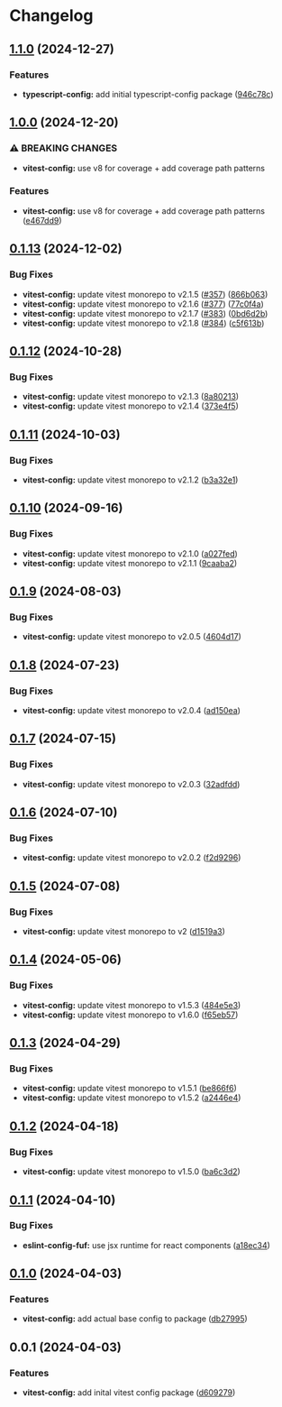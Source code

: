 # Changelog

## [1.1.0](https://github.com/fuf-stack/ts-project-setup/compare/vitest-config-v1.0.0...vitest-config-v1.1.0) (2024-12-27)


### Features

* **typescript-config:** add initial typescript-config package ([946c78c](https://github.com/fuf-stack/ts-project-setup/commit/946c78c78325ef332b9bce1eeae62785958668b5))

## [1.0.0](https://github.com/fuf-stack/ts-project-setup/compare/vitest-config-v0.1.13...vitest-config-v1.0.0) (2024-12-20)


### ⚠ BREAKING CHANGES

* **vitest-config:** use v8 for coverage + add coverage path patterns

### Features

* **vitest-config:** use v8 for coverage + add coverage path patterns ([e467dd9](https://github.com/fuf-stack/ts-project-setup/commit/e467dd952120f781899072c2c279c1730c926012))

## [0.1.13](https://github.com/fuf-stack/ts-project-setup/compare/vitest-config-v0.1.12...vitest-config-v0.1.13) (2024-12-02)


### Bug Fixes

* **vitest-config:** update vitest monorepo to v2.1.5 ([#357](https://github.com/fuf-stack/ts-project-setup/issues/357)) ([866b063](https://github.com/fuf-stack/ts-project-setup/commit/866b06311fe0c46ecbb7d6e49cd008f12e65df9b))
* **vitest-config:** update vitest monorepo to v2.1.6 ([#377](https://github.com/fuf-stack/ts-project-setup/issues/377)) ([77c0f4a](https://github.com/fuf-stack/ts-project-setup/commit/77c0f4a1ed620be55d7b193ea723b0f18740d905))
* **vitest-config:** update vitest monorepo to v2.1.7 ([#383](https://github.com/fuf-stack/ts-project-setup/issues/383)) ([0bd6d2b](https://github.com/fuf-stack/ts-project-setup/commit/0bd6d2b0534c0e0e02cc53835ff8c3da1afe3145))
* **vitest-config:** update vitest monorepo to v2.1.8 ([#384](https://github.com/fuf-stack/ts-project-setup/issues/384)) ([c5f613b](https://github.com/fuf-stack/ts-project-setup/commit/c5f613b44ce4d6a5e038618c33a5294f0c5fcb51))

## [0.1.12](https://github.com/fuf-stack/ts-project-setup/compare/vitest-config-v0.1.11...vitest-config-v0.1.12) (2024-10-28)


### Bug Fixes

* **vitest-config:** update vitest monorepo to v2.1.3 ([8a80213](https://github.com/fuf-stack/ts-project-setup/commit/8a802132bc44d79a5cfcf67c6852ea4cf2d51e70))
* **vitest-config:** update vitest monorepo to v2.1.4 ([373e4f5](https://github.com/fuf-stack/ts-project-setup/commit/373e4f546abc7336151aad293e50e0e32384f615))

## [0.1.11](https://github.com/fuf-stack/ts-project-setup/compare/vitest-config-v0.1.10...vitest-config-v0.1.11) (2024-10-03)


### Bug Fixes

* **vitest-config:** update vitest monorepo to v2.1.2 ([b3a32e1](https://github.com/fuf-stack/ts-project-setup/commit/b3a32e1a7fc2800b6ba2a66cd1d49b18a9b57845))

## [0.1.10](https://github.com/fuf-stack/ts-project-setup/compare/vitest-config-v0.1.9...vitest-config-v0.1.10) (2024-09-16)


### Bug Fixes

* **vitest-config:** update vitest monorepo to v2.1.0 ([a027fed](https://github.com/fuf-stack/ts-project-setup/commit/a027feda833557794514c47ee675456ff9888023))
* **vitest-config:** update vitest monorepo to v2.1.1 ([9caaba2](https://github.com/fuf-stack/ts-project-setup/commit/9caaba20ca7c701544277c36ec822ee92e73e6fa))

## [0.1.9](https://github.com/fuf-stack/ts-project-setup/compare/vitest-config-v0.1.8...vitest-config-v0.1.9) (2024-08-03)


### Bug Fixes

* **vitest-config:** update vitest monorepo to v2.0.5 ([4604d17](https://github.com/fuf-stack/ts-project-setup/commit/4604d1711a2d3d794b95093c1847e11f3883b013))

## [0.1.8](https://github.com/fuf-stack/ts-project-setup/compare/vitest-config-v0.1.7...vitest-config-v0.1.8) (2024-07-23)


### Bug Fixes

* **vitest-config:** update vitest monorepo to v2.0.4 ([ad150ea](https://github.com/fuf-stack/ts-project-setup/commit/ad150ea3be082202c3e5f1ce13d571d3fafb593c))

## [0.1.7](https://github.com/fuf-stack/ts-project-setup/compare/vitest-config-v0.1.6...vitest-config-v0.1.7) (2024-07-15)


### Bug Fixes

* **vitest-config:** update vitest monorepo to v2.0.3 ([32adfdd](https://github.com/fuf-stack/ts-project-setup/commit/32adfddb21ec0d8ece1bb860b2a9365ec11218f4))

## [0.1.6](https://github.com/fuf-stack/ts-project-setup/compare/vitest-config-v0.1.5...vitest-config-v0.1.6) (2024-07-10)


### Bug Fixes

* **vitest-config:** update vitest monorepo to v2.0.2 ([f2d9296](https://github.com/fuf-stack/ts-project-setup/commit/f2d92967035368d2284777f37c097a30176187c3))

## [0.1.5](https://github.com/fuf-stack/ts-project-setup/compare/vitest-config-v0.1.4...vitest-config-v0.1.5) (2024-07-08)


### Bug Fixes

* **vitest-config:** update vitest monorepo to v2 ([d1519a3](https://github.com/fuf-stack/ts-project-setup/commit/d1519a3077e79fc87bfc1f6624511717080f7ffd))

## [0.1.4](https://github.com/fuf-stack/ts-project-setup/compare/vitest-config-v0.1.3...vitest-config-v0.1.4) (2024-05-06)


### Bug Fixes

* **vitest-config:** update vitest monorepo to v1.5.3 ([484e5e3](https://github.com/fuf-stack/ts-project-setup/commit/484e5e3d37ee8e8a4034f357b49caa8798b5b76e))
* **vitest-config:** update vitest monorepo to v1.6.0 ([f65eb57](https://github.com/fuf-stack/ts-project-setup/commit/f65eb57e8f76f5eb3841a84f1b249f5db7d1bb23))

## [0.1.3](https://github.com/fuf-stack/ts-project-setup/compare/vitest-config-v0.1.2...vitest-config-v0.1.3) (2024-04-29)


### Bug Fixes

* **vitest-config:** update vitest monorepo to v1.5.1 ([be866f6](https://github.com/fuf-stack/ts-project-setup/commit/be866f6e83281046d4afc121e595fd9b417b1d1a))
* **vitest-config:** update vitest monorepo to v1.5.2 ([a2446e4](https://github.com/fuf-stack/ts-project-setup/commit/a2446e4b3a787c7c1dd6fa3af6ea0b9af3bb2916))

## [0.1.2](https://github.com/fuf-stack/ts-project-setup/compare/vitest-config-v0.1.1...vitest-config-v0.1.2) (2024-04-18)


### Bug Fixes

* **vitest-config:** update vitest monorepo to v1.5.0 ([ba6c3d2](https://github.com/fuf-stack/ts-project-setup/commit/ba6c3d27c619c1b644bf29da68f722edc0d1aafd))

## [0.1.1](https://github.com/fuf-stack/ts-project-setup/compare/vitest-config-v0.1.0...vitest-config-v0.1.1) (2024-04-10)


### Bug Fixes

* **eslint-config-fuf:** use jsx runtime for react components ([a18ec34](https://github.com/fuf-stack/ts-project-setup/commit/a18ec3449f8c5a8e044005d8220e594fc7085e67))

## [0.1.0](https://github.com/fuf-stack/ts-project-setup/compare/vitest-config-v0.0.1...vitest-config-v0.1.0) (2024-04-03)


### Features

* **vitest-config:** add actual base config to package ([db27995](https://github.com/fuf-stack/ts-project-setup/commit/db279953467ff3aed81d752eee4c460920a8be3f))

## 0.0.1 (2024-04-03)


### Features

* **vitest-config:** add inital vitest config package ([d609279](https://github.com/fuf-stack/ts-project-setup/commit/d609279f7d654255ce936cb80de636b6833122ac))
